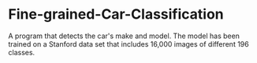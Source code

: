 # Fine-grained-Car-Classification
A program that detects the car's make and model. The model has been trained on a Stanford data set that includes 16,000 images of different 196 classes.

